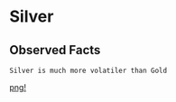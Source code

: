 # Silver 

## Observed Facts 
    Silver is much more volatiler than Gold
    
[png!](asset/volatile.png)

